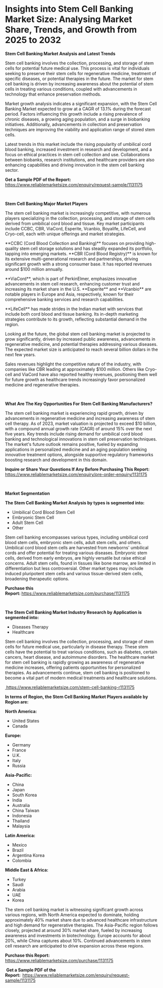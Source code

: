 <p><h1>Insights into Stem Cell Banking Market Size: Analysing Market Share, Trends, and Growth from 2025 to 2032</h1></p><p><strong>Stem Cell Banking Market Analysis and Latest Trends</strong></p>
<p><p>Stem cell banking involves the collection, processing, and storage of stem cells for potential future medical use. This process is vital for individuals seeking to preserve their stem cells for regenerative medicine, treatment of specific diseases, or potential therapies in the future. The market for stem cell banking is driven by increasing awareness about the potential of stem cells in treating various conditions, coupled with advancements in technology that enhance preservation methods.</p><p>Market growth analysis indicates a significant expansion, with the Stem Cell Banking Market expected to grow at a CAGR of 13.1% during the forecast period. Factors influencing this growth include a rising prevalence of chronic diseases, a growing aging population, and a surge in biobanking initiatives. Additionally, advancements in collection and preservation techniques are improving the viability and application range of stored stem cells.</p><p>Latest trends in this market include the rising popularity of umbilical cord blood banking, increased investment in research and development, and a focus on ethical practices in stem cell collection and use. Collaborations between biobanks, research institutions, and healthcare providers are also enhancing capabilities and driving innovation in the stem cell banking sector.</p></p>
<p><strong>Get a Sample PDF of the Report:&nbsp;</strong> <a href="https://www.reliablemarketsize.com/enquiry/request-sample/1131175?utm_campaign=3127&utm_medium=2&utm_source=Github&utm_content=ia&utm_term=12042025&utm_id=stem-cell-banking">https://www.reliablemarketsize.com/enquiry/request-sample/1131175</a></p>
<p>&nbsp;</p>
<p><strong>Stem Cell Banking Major Market Players</strong></p>
<p><p>The stem cell banking market is increasingly competitive, with numerous players specializing in the collection, processing, and storage of stem cells derived from umbilical cord blood and tissue. Key market participants include CCBC, CBR, ViaCord, Esperite, Vcanbio, Boyalife, LifeCell, and Cryo-cell, each with unique offerings and market strategies.</p><p>**CCBC (Cord Blood Collection and Banking)** focuses on providing high-quality stem cell storage solutions and has steadily expanded its portfolio, tapping into emerging markets. **CBR (Cord Blood Registry)** is known for its extensive multi-generational research and partnerships, driving significant growth with a strong consumer base. It has reported revenues around $100 million annually.</p><p>**ViaCord**, which is part of PerkinElmer, emphasizes innovative advancements in stem cell research, enhancing customer trust and increasing its market share in the U.S. **Esperite** and **Vcanbio** are notable players in Europe and Asia, respectively, known for their comprehensive banking services and research capabilities.</p><p>**LifeCell** has made strides in the Indian market with services that include both cord blood and tissue banking. Its in-depth marketing strategies contribute to its growth, reflecting substantial demand in the region.</p><p>Looking at the future, the global stem cell banking market is projected to grow significantly, driven by increased public awareness, advancements in regenerative medicine, and potential therapies addressing various diseases. The expected market size is anticipated to reach several billion dollars in the next few years.</p><p>Sales revenues highlight the competitive nature of the industry, with companies like CBR leading at approximately $100 million. Others like Cryo-cell and ViaCord have also reported healthy revenues, positioning them well for future growth as healthcare trends increasingly favor personalized medicine and regenerative therapies.</p></p>
<p>&nbsp;</p>
<p><strong>What Are The Key Opportunities For Stem Cell Banking Manufacturers?</strong></p>
<p><p>The stem cell banking market is experiencing rapid growth, driven by advancements in regenerative medicine and increasing awareness of stem cell therapy. As of 2023, market valuation is projected to exceed $10 billion, with a compound annual growth rate (CAGR) of around 15% over the next five years. Key trends include rising demand for umbilical cord blood banking and technological innovations in stem cell preservation techniques. The market's future outlook remains positive, fueled by expanding applications in personalized medicine and an aging population seeking innovative treatment options, alongside supportive regulatory frameworks boosting research and development in this domain.</p></p>
<p><strong>Inquire or Share Your Questions If Any Before Purchasing This Report:</strong> <a href="https://www.reliablemarketsize.com/enquiry/pre-order-enquiry/1131175?utm_campaign=3127&utm_medium=2&utm_source=Github&utm_content=ia&utm_term=12042025&utm_id=stem-cell-banking">https://www.reliablemarketsize.com/enquiry/pre-order-enquiry/1131175</a></p>
<p>&nbsp;</p>
<p><strong>Market Segmentation</strong></p>
<p><strong>The Stem Cell Banking Market Analysis by types is segmented into:</strong></p>
<p><ul><li>Umbilical Cord Blood Stem Cell</li><li>Embryonic Stem Cell</li><li>Adult Stem Cell</li><li>Other</li></ul></p>
<p><p>Stem cell banking encompasses various types, including umbilical cord blood stem cells, embryonic stem cells, adult stem cells, and others. Umbilical cord blood stem cells are harvested from newborns' umbilical cords and offer potential for treating various diseases. Embryonic stem cells, derived from early embryos, are highly versatile but raise ethical concerns. Adult stem cells, found in tissues like bone marrow, are limited in differentiation but less controversial. Other market types may include induced pluripotent stem cells and various tissue-derived stem cells, broadening therapeutic options.</p></p>
<p><strong>Purchase this Report:&nbsp;</strong><a href="https://www.reliablemarketsize.com/purchase/1131175?utm_campaign=3127&utm_medium=2&utm_source=Github&utm_content=ia&utm_term=12042025&utm_id=stem-cell-banking">https://www.reliablemarketsize.com/purchase/1131175</a></p>
<p>&nbsp;</p>
<p><strong>The Stem Cell Banking Market Industry Research by Application is segmented into:</strong></p>
<p><ul><li>Diseases Therapy</li><li>Healthcare</li></ul></p>
<p><p>Stem cell banking involves the collection, processing, and storage of stem cells for future medical use, particularly in disease therapy. These stem cells have the potential to treat various conditions, such as diabetes, certain cancers, heart disease, and autoimmune disorders. The healthcare market for stem cell banking is rapidly growing as awareness of regenerative medicine increases, offering patients opportunities for personalized therapies. As advancements continue, stem cell banking is positioned to become a vital part of modern medical treatments and healthcare solutions.</p></p>
<p><a href="https://www.reliablemarketsize.com/stem-cell-banking-r1131175?utm_campaign=3127&utm_medium=2&utm_source=Github&utm_content=ia&utm_term=12042025&utm_id=stem-cell-banking">&nbsp;https://www.reliablemarketsize.com/stem-cell-banking-r1131175</a></p>
<p><strong>In terms of Region, the Stem Cell Banking Market Players available by Region are:</strong></p>
<p>
    <p> <strong> North America: </strong>
        <ul>
            <li>United States</li>
            <li>Canada</li>
        </ul>
        </p> 
    <p> <strong> Europe: </strong>
        <ul>
            <li>Germany</li>
            <li>France</li>
            <li>U.K.</li>
            <li>Italy</li>
            <li>Russia</li>
        </ul>
        </p> 
    <p> <strong> Asia-Pacific: </strong>
        <ul>
            <li>China</li>
            <li>Japan</li>
            <li>South Korea</li>
            <li>India</li>
            <li>Australia</li>
            <li>China Taiwan</li>
            <li>Indonesia</li>
            <li>Thailand</li>
            <li>Malaysia</li>
        </ul>
        </p> 
    <p> <strong> Latin America: </strong>
        <ul>
            <li>Mexico</li>
            <li>Brazil</li>
            <li>Argentina Korea</li>
            <li>Colombia</li>
        </ul>
        </p> 
    <p> <strong> Middle East & Africa: </strong>
        <ul>
            <li>Turkey</li>
            <li>Saudi</li>
            <li>Arabia</li>
            <li>UAE</li>
            <li>Korea</li>
        </ul>
    </p>
    </p>
<p><p>The stem cell banking market is witnessing significant growth across various regions, with North America expected to dominate, holding approximately 40% market share due to advanced healthcare infrastructure and high demand for regenerative therapies. The Asia-Pacific region follows closely, projected at around 30% market share, fueled by increasing awareness and investments in biotechnology. Europe accounts for about 20%, while China captures about 10%. Continued advancements in stem cell research are anticipated to drive expansion across these regions.</p></p>
<p><strong>Purchase this Report: </strong><a href="https://www.reliablemarketsize.com/purchase/1131175?utm_campaign=3127&utm_medium=2&utm_source=Github&utm_content=ia&utm_term=12042025&utm_id=stem-cell-banking">https://www.reliablemarketsize.com/purchase/1131175</a></p>
<p>&nbsp;<strong>Get a Sample PDF of the Report:&nbsp;&nbsp;</strong><a href="https://www.reliablemarketsize.com/enquiry/request-sample/1131175?utm_campaign=3127&utm_medium=2&utm_source=Github&utm_content=ia&utm_term=12042025&utm_id=stem-cell-banking">https://www.reliablemarketsize.com/enquiry/request-sample/1131175</a></p>
<p><strong></strong></p>
<p><p></p><p></p><p></p></p>